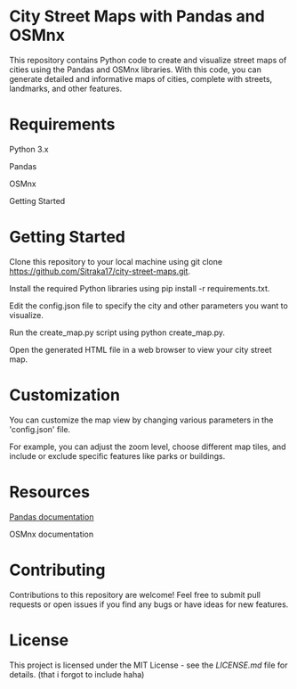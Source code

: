 # City Street Maps with Pandas and OSMnx
This repository contains Python code to create and visualize street maps of cities using the Pandas and OSMnx libraries. With this code, you can generate detailed and informative maps of cities, complete with streets, landmarks, and other features.

# Requirements
Python 3.x

Pandas

OSMnx

Getting Started

# Getting Started
Clone this repository to your local machine using git clone https://github.com/Sitraka17/city-street-maps.git.

Install the required Python libraries using pip install -r requirements.txt.

Edit the config.json file to specify the city and other parameters you want to visualize.

Run the create_map.py script using python create_map.py.

Open the generated HTML file in a web browser to view your city street map.

# Customization

You can customize the map view by changing various parameters in the 'config.json' file. 

For example, you can adjust the zoom level, choose different map tiles, and include or exclude specific features like parks or buildings.

# Resources
[Pandas documentation](https://pandas.pydata.org/docs/)

OSMnx documentation

# Contributing

Contributions to this repository are welcome! Feel free to submit pull requests or open issues if you find any bugs or have ideas for new features.

# License
This project is licensed under the MIT License - see the *LICENSE.md* file for details. (that i forgot to include haha)
